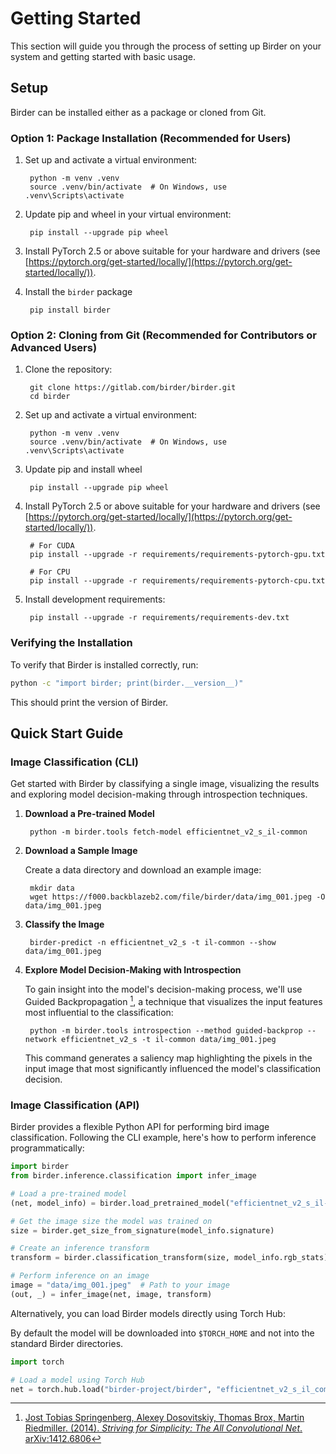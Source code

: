 # Getting Started

This section will guide you through the process of setting up Birder on your system and getting started with basic usage.

## Setup

Birder can be installed either as a package or cloned from Git.

### Option 1: Package Installation (Recommended for Users)

1. Set up and activate a virtual environment:

        python -m venv .venv
        source .venv/bin/activate  # On Windows, use .venv\Scripts\activate

1. Update pip and wheel in your virtual environment:

        pip install --upgrade pip wheel

1. Install PyTorch 2.5 or above suitable for your hardware and drivers (see [https://pytorch.org/get-started/locally/](https://pytorch.org/get-started/locally/)).

1. Install the `birder` package

        pip install birder

### Option 2: Cloning from Git (Recommended for Contributors or Advanced Users)

1. Clone the repository:

        git clone https://gitlab.com/birder/birder.git
        cd birder

1. Set up and activate a virtual environment:

        python -m venv .venv
        source .venv/bin/activate  # On Windows, use .venv\Scripts\activate

1. Update pip and install wheel

        pip install --upgrade pip wheel

1. Install PyTorch 2.5 or above suitable for your hardware and drivers (see [https://pytorch.org/get-started/locally/](https://pytorch.org/get-started/locally/)).

        # For CUDA
        pip install --upgrade -r requirements/requirements-pytorch-gpu.txt

        # For CPU
        pip install --upgrade -r requirements/requirements-pytorch-cpu.txt

1. Install development requirements:

        pip install --upgrade -r requirements/requirements-dev.txt

### Verifying the Installation

To verify that Birder is installed correctly, run:

```sh
python -c "import birder; print(birder.__version__)"
```

This should print the version of Birder.

## Quick Start Guide

### Image Classification (CLI)

Get started with Birder by classifying a single image, visualizing the results and exploring model decision-making through introspection techniques.

1. **Download a Pre-trained Model**

        python -m birder.tools fetch-model efficientnet_v2_s_il-common

1. **Download a Sample Image**

    Create a data directory and download an example image:

        mkdir data
        wget https://f000.backblazeb2.com/file/birder/data/img_001.jpeg -O data/img_001.jpeg

1. **Classify the Image**

        birder-predict -n efficientnet_v2_s -t il-common --show data/img_001.jpeg

1. **Explore Model Decision-Making with Introspection**

    To gain insight into the model's decision-making process, we'll use Guided Backpropagation [^1], a technique that visualizes the input features most influential to the classification:

        python -m birder.tools introspection --method guided-backprop --network efficientnet_v2_s -t il-common data/img_001.jpeg

    This command generates a saliency map highlighting the pixels in the input image that most significantly influenced the model's classification decision.

    [^1]: [Jost Tobias Springenberg, Alexey Dosovitskiy, Thomas Brox, Martin Riedmiller. (2014). *Striving for Simplicity: The All Convolutional Net*. arXiv:1412.6806](https://arxiv.org/abs/1412.6806)

### Image Classification (API)

Birder provides a flexible Python API for performing bird image classification. Following the CLI example, here's how to perform inference programmatically:

```python
import birder
from birder.inference.classification import infer_image

# Load a pre-trained model
(net, model_info) = birder.load_pretrained_model("efficientnet_v2_s_il-common", inference=True)

# Get the image size the model was trained on
size = birder.get_size_from_signature(model_info.signature)

# Create an inference transform
transform = birder.classification_transform(size, model_info.rgb_stats)

# Perform inference on an image
image = "data/img_001.jpeg"  # Path to your image
(out, _) = infer_image(net, image, transform)
```

Alternatively, you can load Birder models directly using Torch Hub:

By default the model will be downloaded into `$TORCH_HOME` and not into the standard Birder directories.

```python
import torch

# Load a model using Torch Hub
net = torch.hub.load("birder-project/birder", "efficientnet_v2_s_il_common")
```
